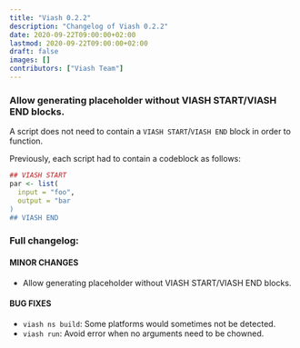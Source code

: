 ```yaml
---
title: "Viash 0.2.2"
description: "Changelog of Viash 0.2.2"
date: 2020-09-22T09:00:00+02:00
lastmod: 2020-09-22T09:00:00+02:00
draft: false
images: []
contributors: ["Viash Team"]
---
```


### Allow generating placeholder without VIASH START/VIASH END blocks.

A script does not need to contain a `VIASH START`/`VIASH END` block in order to function.

Previously, each script had to contain a codeblock as follows:

```r
## VIASH START
par <- list(
  input = "foo",
  output = "bar
)
## VIASH END
```

### Full changelog:

#### MINOR CHANGES

-   Allow generating placeholder without VIASH START/VIASH END blocks.

#### BUG FIXES

-   `viash ns build`: Some platforms would sometimes not be detected.
-   `viash run`: Avoid error when no arguments need to be chowned.
